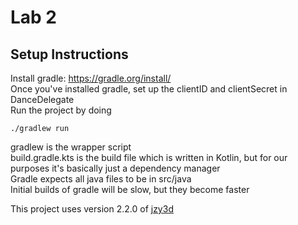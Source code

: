 # Lab 2 #

## Setup Instructions ##
Install gradle: https://gradle.org/install/  
Once you've installed gradle, set up the clientID and clientSecret in DanceDelegate  
Run the project by doing
```shell
./gradlew run
```
gradlew is the wrapper script  
build.gradle.kts is the build file which is written in Kotlin, but for our purposes it's basically just a dependency manager  
Gradle expects all java files to be in src/java  
Initial builds of gradle will be slow, but they become faster  

This project uses version 2.2.0 of [jzy3d](https://github.com/jzy3d/jzy3d-api)
